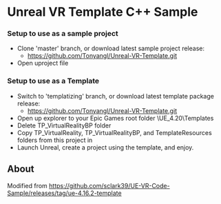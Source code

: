 # Unreal VR Template C++ Sample

### Setup to use as a sample project
- Clone 'master' branch, or download latest sample project release: 
   - https://github.com/Tonyangl/Unreal-VR-Template.git
- Open uproject file

### Setup to use as a Template
- Switch to 'templatizing' branch, or download latest template package release: 
   - https://github.com/Tonyangl/Unreal-VR-Template.git
- Open up explorer to your Epic Games root folder \UE_4.20\Templates
- Delete TP_VirtualRealityBP folder
- Copy TP_VirtualReality, TP_VirtualRealityBP, and TemplateResources folders from this project in
- Launch Unreal, create a project using the template, and enjoy.

## About

Modified from https://github.com/sclark39/UE-VR-Code-Sample/releases/tag/ue-4.16.2-template


